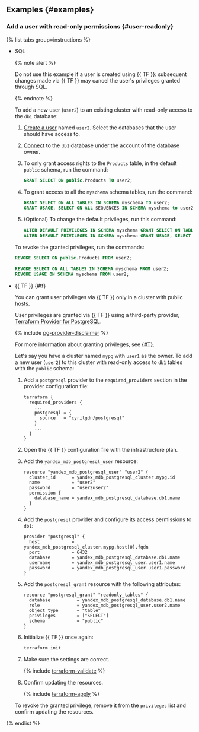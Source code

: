 ## Examples {#examples}

### Add a user with read-only permissions {#user-readonly}

{% list tabs group=instructions %}

- SQL

   {% note alert %}

   Do not use this example if a user is created using {{ TF }}: subsequent changes made via {{ TF }} may cancel the user's privileges granted through SQL.

   {% endnote %}

   To add a new user (`user2`) to an existing cluster with read-only access to the `db1` database:

   1. [Create a user](../../managed-postgresql/operations/cluster-users.md#adduser) named `user2`. Select the databases that the user should have access to.
   1. [Connect](../../managed-postgresql/operations/connect.md#connection-string) to the `db1` database under the account of the database owner.
   1. To only grant access rights to the `Products` table, in the default `public` schema, run the command:

      ```sql
      GRANT SELECT ON public.Products TO user2;
      ```

   1. To grant access to all the `myschema` schema tables, run the command:

      ```sql
      GRANT SELECT ON ALL TABLES IN SCHEMA myschema TO user2;
      GRANT USAGE, SELECT ON ALL SEQUENCES IN SCHEMA myschema to user2;
      ```

   1. (Optional) To change the default privileges, run this command:

      ```sql
      ALTER DEFAULT PRIVILEGES IN SCHEMA myschema GRANT SELECT ON TABLES TO user2;
      ALTER DEFAULT PRIVILEGES IN SCHEMA myschema GRANT USAGE, SELECT ON SEQUENCES TO user2;
      ```

   To revoke the granted privileges, run the commands:

   ```sql
   REVOKE SELECT ON public.Products FROM user2;

   REVOKE SELECT ON ALL TABLES IN SCHEMA myschema FROM user2;
   REVOKE USAGE ON SCHEMA myschema FROM user2;
   ```

- {{ TF }} {#tf}

   You can grant user privileges via {{ TF }} only in a cluster with public hosts.

   User privileges are granted via {{ TF }} using a third-party provider, [Terraform Provider for PostgreSQL](https://github.com/cyrilgdn/terraform-provider-postgresql).

   {% include [pg-provider-disclaimer](../../_includes/mdb/mpg/terraform/pg-provider-disclaimer.md) %}

   For more information about granting privileges, see [{#T}](../../managed-postgresql/operations/grant.md#grant-privilege).

   Let's say you have a cluster named `mypg` with `user1` as the owner. To add a new user (`user2`) to this cluster with read-only access to `db1` tables with the `public` schema:

   1. Add a `postgresql` provider to the `required_providers` section in the provider configuration file:

      ```hcl
      terraform {
        required_providers {
          ...
          postgresql = {
            source   = "cyrilgdn/postgresql"
          }
          ...
        }
      }
      ```

   1. Open the {{ TF }} configuration file with the infrastructure plan.
   1. Add the `yandex_mdb_postgresql_user` resource:

      ```hcl
      resource "yandex_mdb_postgresql_user" "user2" {
        cluster_id      = yandex_mdb_postgresql_cluster.mypg.id
        name            = "user2"
        password        = "user2user2"
        permission {
          database_name = yandex_mdb_postgresql_database.db1.name
        }
      }
      ```

   1. Add the `postgresql` provider and configure its access permissions to `db1`:

      ```hcl
      provider "postgresql" {
        host            = yandex_mdb_postgresql_cluster.mypg.host[0].fqdn
        port            = 6432
        database        = yandex_mdb_postgresql_database.db1.name
        username        = yandex_mdb_postgresql_user.user1.name
        password        = yandex_mdb_postgresql_user.user1.password
      }
      ```

   1. Add the `postgresql_grant` resource with the following attributes:

      ```hcl
      resource "postgresql_grant" "readonly_tables" {
        database          = yandex_mdb_postgresql_database.db1.name
        role              = yandex_mdb_postgresql_user.user2.name
        object_type       = "table"
        privileges        = ["SELECT"]
        schema            = "public"
      }
      ```

   1. Initialize {{ TF }} once again:

      ```bash
      terraform init
      ```

   1. Make sure the settings are correct.

      {% include [terraform-validate](../../_includes/mdb/terraform/validate.md) %}

   1. Confirm updating the resources.

      {% include [terraform-apply](../../_includes/mdb/terraform/apply.md) %}

   To revoke the granted privilege, remove it from the `privileges` list and confirm updating the resources.

{% endlist %}
